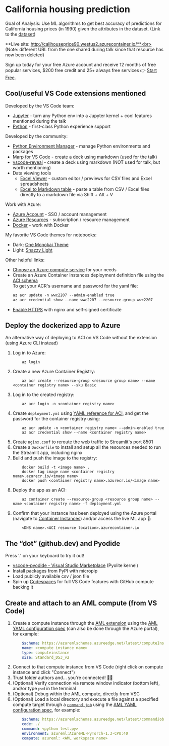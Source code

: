# California housing prediction
Goal of Analysis: Use ML algorithms to get best accuracy of predictions for California housing prices (in 1990) given the attributes in the dataset. (Link to the [dataset](https://www.kaggle.com/camnugent/california-housing-prices))

**Live site: http://calihouseprice90.westus2.azurecontainer.io/**<br>
(Note: different URL from the one shared during talk since that resource has now been deleted)

Sign up today for your free Azure account and receive 12 months of free popular services, $200 free credit and 25+ always free services 👉 [Start Free](https://azure.microsoft.com/free/open-source).

## Cool/useful VS Code extensions mentioned
Developed by the VS Code team:
- [Jupyter](https://marketplace.visualstudio.com/itemdetails?itemName=ms-toolsai.jupyter) - turn any Python env into a Jupyter kernel + cool features mentioned during the talk
- [Python](https://marketplace.visualstudio.com/items?itemName=ms-python.python) - first-class Python experience support

Developed by the community:
- [Python Environment Manager](https://marketplace.visualstudio.com/items?itemName=donjayamanne.python-environment-manager) - manage Python environments and packages
- [Marp for VS Code](https://marketplace.visualstudio.com/items?itemName=marp-team.marp-vscode) - create a deck using markdown (used for the talk)
- [vscode-reveal](https://marketplace.visualstudio.com/items?itemName=evilz.vscode-reveal) - create a deck using markdown (NOT used for talk, but worth mentioning)
- Data viewing tools
   - [Excel Viewer](https://marketplace.visualstudio.com/items?itemName=GrapeCity.gc-excelviewer) - custom editor / previews for CSV files and Excel spreadsheets
   - [Excel to Markdown table](https://marketplace.visualstudio.com/items?itemName=csholmq.excel-to-markdown-table) - paste a table from CSV / Excel files directly to a markdown file via Shift + Alt + V

Work with Azure:
- [Azure Account](https://marketplace.visualstudio.com/items?itemName=ms-vscode.azure-account) - SSO / account management
- [Azure Resources](https://marketplace.visualstudio.com/items?itemName=ms-azuretools.vscode-azureresourcegroups) - subscription / resource management
- [Docker](https://marketplace.visualstudio.com/items?itemName=ms-azuretools.vscode-docker) - work with Docker

My favorite VS Code themes for notebooks:
- Dark: [One Monokai Theme](https://marketplace.visualstudio.com/items?itemName=azemoh.one-monokai)
- Light: [Snazzy Light](https://marketplace.visualstudio.com/items?itemName=loilo.snazzy-light)

Other helpful links:
- [Choose an Azure compute service](https://docs.microsoft.com/en-us/azure/architecture/guide/technology-choices/compute-decision-tree) for your needs
- Create an Azure Container Instances deployment definition file using the [ACI schema](https://docs.microsoft.com/en-us/azure/container-instances/container-instances-reference-yaml)<br>To get your ACR's username and password for the yaml file:
   ```python
   az acr update -n wwc2207 --admin-enabled true
   az acr credential show --name wwc2207 --resource-group wwc2207
   ```
- [Enable HTTPS](https://docs.microsoft.com/en-us/azure/container-instances/container-instances-container-group-ssl) with nginx and self-signed certificate

## Deploy the dockerized app to Azure
An alternative way of deploying to ACI on VS Code without the extension (using Azure CLI instead)

1. Log in to Azure:
    ```
        az login
    ```
2. Create a new Azure Container Registry:
    ```
        az acr create --resource-group <resource group name> --name <container registry name> --sku Basic
    ```
3. Log in to the created registry:
    ```
        az acr login -n <container registry name>
    ```
4. Create `deployment.yml` using [YAML reference for ACI](https://docs.microsoft.com/en-us/azure/container-instances/container-instances-reference-yaml), and get the password for the container registry using:
    ```
        az acr update -n <container registry name> --admin-enabled true
        az acr credential show --name <container registry name>
    ```
5. Create `nginx.conf` to reroute the web traffic to Streamlit's port 8501
6. Create a `Dockerfile` to install and setup all the resources needed to run the Streamlit app, including nginx
7. Build and push the image to the registry:
    ```
        docker build -t <image name> .
        docker tag image name <container registry name>.azurecr.io/<image name>
        docker push <container registry name>.azurecr.io/<image name>
    ```
8. Deploy the app as an ACI:
    ```
        az container create --resource-group <resource group name> --name <container registry name> -f deployment.yml
    ```
9. Confirm that your instance has been deployed using the Azure portal (navigate to [Container Instances](https://ms.portal.azure.com/#blade/HubsExtension/BrowseResource/resourceType/Microsoft.ContainerInstance%2FcontainerGroups)) and/or access the live ML app 🥳:
    ```
        <DNS name>.<ACI resource location>.azurecontainer.io
    ```

## The “dot” (github.dev) and Pyodide
Press '.' on your keyboard to try it out!
- [vscode-pyodide - Visual Studio Marketplace](https://marketplace.visualstudio.com/items?itemName=joyceerhl.vscode-pyodide) (Pyolite kernel)
- Install packages from PyPI with micropip
- Load publicly available csv / json file
- Spin up [Codespaces](https://github.com/features/codespaces) for full VS Code features with GitHub compute backing it

## Create and attach to an AML compute (from VS Code)
1. Create a compute instance through the [AML extension](https://marketplace.visualstudio.com/items?itemName=ms-toolsai.vscode-ai) using the [AML YAML configuration spec](https://docs.microsoft.com/en-us/azure/machine-learning/reference-yaml-core-syntax) (can also be done through the Azure portal), for example:
    ```yaml
        $schema: https://azuremlschemas.azureedge.net/latest/computeInstance.schema.json
        name: <compute instance name>
        type: computeinstance
        size: Standard_DS3_v2
    ```
2. Connect to that compute instance from VS Code (right click on compute instance and click "Connect")
3. Trust folder authors and... you're connected! 🙌🏻
4. (Optional) Verify connection via remote window indicator (bottom left), and/or type `pwd` in the terminal
5. (Optional) Debug within the AML compute, directly from VSC
6. (Optional) Load a local directory and execute a file against a specified compute target through a [`command job`](https://docs.microsoft.com/en-us/cli/azure/ml/job?view=azure-cli-latest) using the [AML YAML configuration spec](https://docs.microsoft.com/en-us/azure/machine-learning/reference-yaml-job-command), for example:
    ```yaml
        $schema: https://azuremlschemas.azureedge.net/latest/commandJob.schema.json
        code: ./
        command: <python test.py>
        environment: azureml:AzureML-PyTorch-1.3-CPU:40
        compute: azureml: <AML workspace name>
    ```
